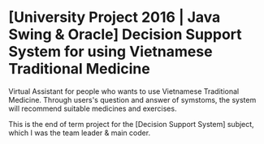 # [University Project 2016 | Java Swing & Oracle] Decision Support System for using Vietnamese Traditional Medicine
Virtual Assistant for people who wants to use Vietnamese Traditional Medicine. Through users's question and answer of symstoms, the system will recommend suitable medicines and exercises.  

This is the end of term project for the [Decision Support System] subject, which I was the team leader & main coder.
